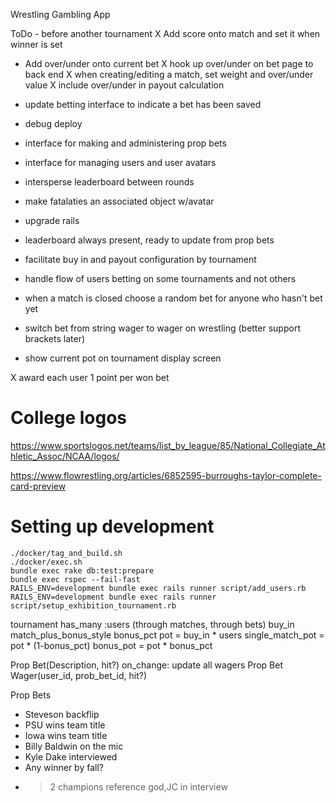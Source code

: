 Wrestling Gambling App

ToDo - before another tournament
X Add score onto match and set it when winner is set
- Add over/under onto current bet
  X hook up over/under on bet page to back end
  X when creating/editing a match, set weight and over/under value
  X include over/under in payout calculation
- update betting interface to indicate a bet has been saved

- debug deploy
- interface for making and administering prop bets
- interface for managing users and user avatars
- intersperse leaderboard between rounds
- make fatalaties an associated object w/avatar
- upgrade rails
- leaderboard always present, ready to update from prop bets

- facilitate buy in and payout configuration by tournament
- handle flow of users betting on some tournaments and not others
- when a match is closed choose a random bet for anyone who hasn't bet yet
- switch bet from string wager to wager on wrestling (better support brackets later)
- show current pot on tournament display screen

X award each user 1 point per won bet

# College logos
https://www.sportslogos.net/teams/list_by_league/85/National_Collegiate_Athletic_Assoc/NCAA/logos/

https://www.flowrestling.org/articles/6852595-burroughs-taylor-complete-card-preview

# Setting up development
```
./docker/tag_and_build.sh
./docker/exec.sh
bundle exec rake db:test:prepare
bundle exec rspec --fail-fast
RAILS_ENV=development bundle exec rails runner script/add_users.rb
RAILS_ENV=development bundle exec rails runner script/setup_exhibition_tournament.rb
```

tournament
  has_many :users (through matches, through bets)
  buy_in
  match_plus_bonus_style
    bonus_pct
    pot = buy_in * users
    single_match_pot = pot * (1-bonus_pct)
    bonus_pot = pot * bonus_pct

Prop Bet(Description, hit?)
  on_change: update all wagers
Prop Bet Wager(user_id, prob_bet_id, hit?)

Prop Bets
- Steveson backflip
- PSU wins team title
- Iowa wins team title
- Billy Baldwin on the mic
- Kyle Dake interviewed
- Any winner by fall?
- >2 champions reference god,JC in interview
